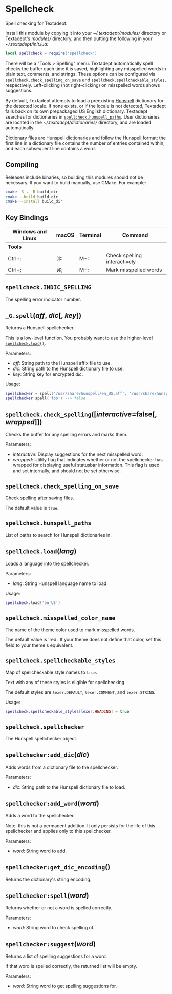 # Spellcheck

Spell checking for Textadept.

Install this module by copying it into your *~/.textadept/modules/* directory or Textadept's
*modules/* directory, and then putting the following in your *~/.textadept/init.lua*:

```lua
local spellcheck = require('spellcheck')
```

There will be a "Tools > Spelling" menu. Textadept automatically spell checks the buffer
each time it is saved, highlighting any misspelled words in plain text, comments, and
strings. These options can be configured via [`spellcheck.check_spelling_on_save`](#spellcheck.check_spelling_on_save) and
[`spellcheck.spellcheckable_styles`](#spellcheck.spellcheckable_styles), respectively. Left-clicking (not right-clicking) on
misspelled words shows suggestions.

By default, Textadept attempts to load a preexisting [Hunspell][] dictionary for the
detected locale. If none exists, or if the locale is not detected, Textadept falls back
on its own prepackaged US English dictionary. Textadept searches for dictionaries in
[`spellcheck.hunspell_paths`](#spellcheck.hunspell_paths). User dictionaries are located in the *~/.textadept/dictionaries/*
directory, and are loaded automatically.

Dictionary files are Hunspell dictionaries and follow the Hunspell format: the first line
in a dictionary file contains the number of entries contained within, and each subsequent
line contains a word.

[Hunspell]: https://hunspell.github.io/

## Compiling

Releases include binaries, so building this modules should not be necessary. If you want
to build manually, use CMake. For example:

```bash
cmake -S . -B build_dir
cmake --build build_dir
cmake --install build_dir
```

## Key Bindings

Windows and Linux | macOS | Terminal | Command
-|-|-|-
**Tools**| | |
Ctrl+: | ⌘: | M-: | Check spelling interactively
Ctrl+; | ⌘; | M-; | Mark misspelled words

<a id="spellcheck.INDIC_SPELLING"></a>
## `spellcheck.INDIC_SPELLING`

The spelling error indicator number.

<a id="_G.spell"></a>
## `_G.spell`(*aff*, *dic*[, *key*])

Returns a Hunspell spellchecker.

This is a low-level function. You probably want to use the higher-level [`spellcheck.load()`](#spellcheck.load).

Parameters:
- *aff*:  String path to the Hunspell affix file to use.
- *dic*:  String path to the Hunspell dictionary file to use.
- *key*:  String key for encrypted *dic*.

Usage:

```lua
spellchecker = spell('/usr/share/hunspell/en_US.aff', '/usr/share/hunspell/en_US.dic')
spellchecker:spell('foo') --> false
```

<a id="spellcheck.check_spelling"></a>
## `spellcheck.check_spelling`([*interactive*=false[, *wrapped*]])

Checks the buffer for any spelling errors and marks them.

Parameters:
- *interactive*:  Display suggestions for the next misspelled word.
- *wrapped*:  Utility flag that indicates whether or not the spellchecker has
	wrapped for displaying useful statusbar information. This flag is used and set internally,
	and should not be set otherwise.

<a id="spellcheck.check_spelling_on_save"></a>
## `spellcheck.check_spelling_on_save`

Check spelling after saving files.

The default value is `true`.

<a id="spellcheck.hunspell_paths"></a>
## `spellcheck.hunspell_paths`

List of paths to search for Hunspell dictionaries in.

<a id="spellcheck.load"></a>
## `spellcheck.load`(*lang*)

Loads a language into the spellchecker.

Parameters:
- *lang*:  String Hunspell language name to load.

Usage:

```lua
spellcheck.load('en_US')
```

<a id="spellcheck.misspelled_color_name"></a>
## `spellcheck.misspelled_color_name`

The name of the theme color used to mark misspelled words.

The default value is 'red'. If your theme does not define that color, set this field to your
theme's equivalent.

<a id="spellcheck.spellcheckable_styles"></a>
## `spellcheck.spellcheckable_styles`

Map of spellcheckable style names to `true`.

Text with any of these styles is eligible for spellchecking.

The default styles are `lexer.DEFAULT`, `lexer.COMMENT`, and `lexer.STRING`.

Usage:

```lua
spellcheck.spellcheckable_styles[lexer.HEADING] = true
```

<a id="spellcheck.spellchecker"></a>
## `spellcheck.spellchecker`

The Hunspell spellchecker object.

<a id="spellchecker.add_dic"></a>
## `spellchecker:add_dic`(*dic*)

Adds words from a dictionary file to the spellchecker.

Parameters:
- *dic*:  String path to the Hunspell dictionary file to load.

<a id="spellchecker.add_word"></a>
## `spellchecker:add_word`(*word*)

Adds a word to the spellchecker.

Note: this is not a permanent addition. It only persists for the life of this spellchecker
and applies only to this spellchecker.

Parameters:
- *word*:  String word to add.

<a id="spellchecker.get_dic_encoding"></a>
## `spellchecker:get_dic_encoding`()

Returns the dictionary's string encoding.

<a id="spellchecker.spell"></a>
## `spellchecker:spell`(*word*)

Returns whether or not a word is spelled correctly.

Parameters:
- *word*:  String word to check spelling of.

<a id="spellchecker.suggest"></a>
## `spellchecker:suggest`(*word*)

Returns a list of spelling suggestions for a word.

If that word is spelled correctly, the returned list will be empty.

Parameters:
- *word*:  String word to get spelling suggestions for.



